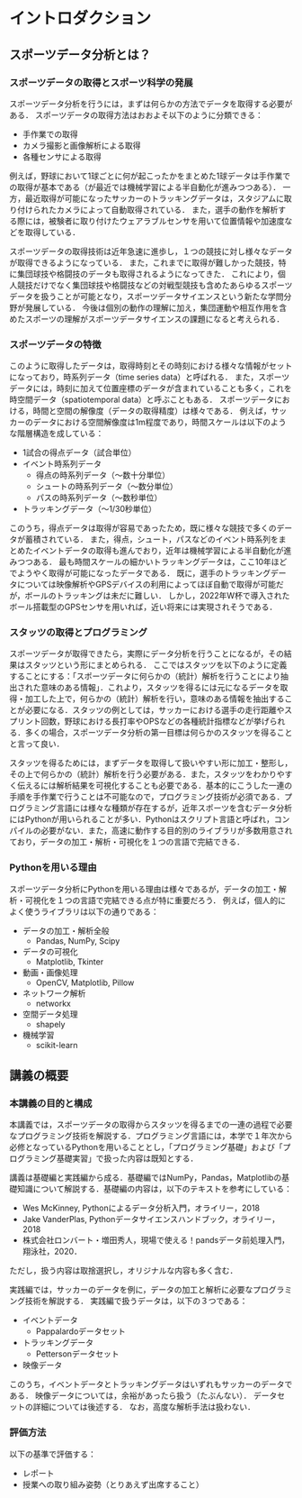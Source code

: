 # イントロダクション

## スポーツデータ分析とは？

### スポーツデータの取得とスポーツ科学の発展

スポーツデータ分析を行うには，まずは何らかの方法でデータを取得する必要がある．
スポーツデータの取得方法はおおよそ以下のように分類できる：

- 手作業での取得
- カメラ撮影と画像解析による取得
- 各種センサによる取得

例えば，野球において1球ごとに何が起こったかをまとめた1球データは手作業での取得が基本である（が最近では機械学習による半自動化が進みつつある）．
一方，最近取得が可能になったサッカーのトラッキングデータは，スタジアムに取り付けられたカメラによって自動取得されている．
また，選手の動作を解析する際には，被験者に取り付けたウェアラブルセンサを用いて位置情報や加速度などを取得している．

スポーツデータの取得技術は近年急速に進歩し，１つの競技に対し様々なデータが取得できるようになっている．
また，これまでに取得が難しかった競技，特に集団球技や格闘技のデータも取得されるようになってきた．
これにより，個人競技だけでなく集団球技や格闘技などの対戦型競技も含めたあらゆるスポーツデータを扱うことが可能となり，スポーツデータサイエンスという新たな学問分野が発展している．
今後は個別の動作の理解に加え，集団運動や相互作用を含めたスポーツの理解がスポーツデータサイエンスの課題になると考えられる．

### スポーツデータの特徴
このように取得したデータは，取得時刻とその時刻における様々な情報がセットになっており，時系列データ（time series data）と呼ばれる．
また，スポーツデータには，時刻に加えて位置座標のデータが含まれていることも多く，これを時空間データ（spatiotemporal data）と呼ぶこともある．
スポーツデータにおける，時間と空間の解像度（データの取得精度）は様々である．
例えば，サッカーのデータにおける空間解像度は1m程度であり，時間スケールは以下のような階層構造を成している：

- 1試合の得点データ（試合単位）
- イベント時系列データ
    - 得点の時系列データ（〜数十分単位）
    - シュートの時系列データ（〜数分単位）
    - パスの時系列データ（〜数秒単位）
- トラッキングデータ（〜1/30秒単位）

このうち，得点データは取得が容易であったため，既に様々な競技で多くのデータが蓄積されている．
また，得点，シュート，パスなどのイベント時系列をまとめたイベントデータの取得も進んでおり，近年は機械学習による半自動化が進みつつある．
最も時間スケールの細かいトラッキングデータは，ここ10年ほどでようやく取得が可能になったデータである．
既に，選手のトラッキングデータについては映像解析やGPSデバイスの利用によってほぼ自動で取得が可能だが，ボールのトラッキングは未だに難しい．
しかし，2022年W杯で導入されたボール搭載型のGPSセンサを用いれば，近い将来には実現されそうである．

### スタッツの取得とプログラミング

スポーツデータが取得できたら，実際にデータ分析を行うことになるが，その結果はスタッツという形にまとめられる．
ここではスタッツを以下のように定義することにする：「スポーツデータに何らかの（統計）解析を行うことにより抽出された意味のある情報」．これより，スタッツを得るには元になるデータを取得・加工した上で，何らかの（統計）解析を行い，意味のある情報を抽出することが必要になる．スタッツの例としては，サッカーにおける選手の走行距離やスプリント回数，野球における長打率やOPSなどの各種統計指標などが挙げられる．多くの場合，スポーツデータ分析の第一目標は何らかのスタッツを得ることと言って良い．

スタッツを得るためには，まずデータを取得して扱いやすい形に加工・整形し，その上で何らかの（統計）解析を行う必要がある．また，スタッツをわかりやすく伝えるには解析結果を可視化することも必要である．基本的にこうした一連の手順を手作業で行うことは不可能なので，プログラミング技術が必須である．プログラミング言語には様々な種類が存在するが，近年スポーツを含むデータ分析にはPythonが用いられることが多い．Pythonはスクリプト言語と呼ばれ，コンパイルの必要がない．また，高速に動作する目的別のライブラリが多数用意されており，データの加工・解析・可視化を１つの言語で完結できる．

### Pythonを用いる理由

スポーツデータ分析にPythonを用いる理由は様々であるが，データの加工・解析・可視化を１つの言語で完結できる点が特に重要だろう．
例えば，個人的によく使うライブラリは以下の通りである：

- データの加工・解析全般
    - Pandas, NumPy, Scipy
- データの可視化
    - Matplotlib, Tkinter
- 動画・画像処理
    - OpenCV, Matplotlib, Pillow
- ネットワーク解析
    - networkx
- 空間データ処理
    - shapely
- 機械学習
    - scikit-learn

## 講義の概要

### 本講義の目的と構成

本講義では，スポーツデータの取得からスタッツを得るまでの一連の過程で必要なプログラミング技術を解説する．プログラミング言語には，本学で１年次から必修となっているPythonを用いることとし，「プログラミング基礎」および「プログラミング基礎実習」で扱った内容は既知とする．

講義は基礎編と実践編から成る．基礎編ではNumPy，Pandas，Matplotlibの基礎知識について解説する．基礎編の内容は，以下のテキストを参考にしている：

- Wes McKinney, Pythonによるデータ分析入門，オライリー，2018
- Jake VanderPlas, Pythonデータサイエンスハンドブック，オライリー，2018
- 株式会社ロンバート・増田秀人，現場で使える！pandsデータ前処理入門，翔泳社，2020．

ただし，扱う内容は取捨選択し，オリジナルな内容も多く含む．

実践編では，サッカーのデータを例に，データの加工と解析に必要なプログラミング技術を解説する．
実践編で扱うデータは，以下の３つである：
- イベントデータ
    - Pappalardoデータセット
- トラッキングデータ
    - Pettersonデータセット
- 映像データ

このうち，イベントデータとトラッキングデータはいずれもサッカーのデータである．
映像データについては，余裕があったら扱う（たぶんない）．
データセットの詳細については後述する．
なお，高度な解析手法は扱わない．

### 評価方法

以下の基準で評価する：
- レポート
- 授業への取り組み姿勢（とりあえず出席すること）

<!-- ## プログラミングの心得

- まずはググる
    - 文章ではなく短いキーワードで検索する
        - `numpy 並び替え 昇順`
    - ページ内検索（`Ctrl+F`, `Ctrl+G`）を活用する
    - 自分用のチートシートを作る

- 英語が読めるようになる
    - 関数名や変数名はほぼ英語
    - エラーの説明は英語
    - 日本語化されている情報が少ない
    - 困ったときの[DeepL](https://www.deepl.com/ja/translator)

- パソコンを使いこなす
    - パソコンを整理する（後述）
    - 使いやすい環境にカスタマイズする
    - キーボードショートカットを覚える

- 最低限の基本機能だけ覚える
    - プログラミング基礎の内容
        - リストの操作，辞書，for文，if文，関数
    - NumPy配列の生成，参照，条件付き抽出，操作
    - DataFrameの参照，条件付き抽出，操作
    - Matplotlibの`plot`関数の使い方

- 後はとにかくググる

- 手を動かす
    - 実際にデータ分析をするようになるとすぐに上達する

- 環境を整える
    - 椅子
    - サブディスプレイ
    - キーボード
    - トラックボール -->